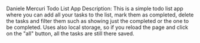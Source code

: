 Daniele Mercuri Todo List App
Description:
This is a simple todo list app where you can add all your tasks to the list, mark them as completed, delete the tasks and filter them such as showing just the completed or the one to be completed. Uses also local storage, so if you reload the page and click on the "all" button, all the tasks are still there saved.
